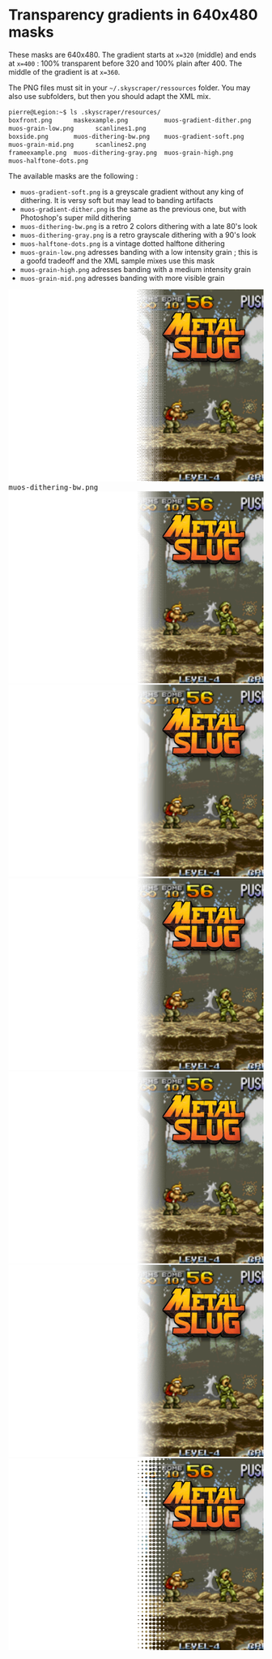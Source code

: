 # Transparency gradients in 640x480 masks

These masks are 640x480. The gradient starts at `x=320` (middle) and ends at `x=400` : 100% transparent before 320 and 100% plain after 400. The middle of the gradient is at `x=360`.

The PNG files must sit in your `~/.skyscraper/ressources` folder. You may also use subfolders, but then you should adapt the XML mix.

```
pierre@Legion:~$ ls .skyscraper/resources/
boxfront.png      maskexample.png          muos-gradient-dither.png  muos-grain-low.png      scanlines1.png
boxside.png       muos-dithering-bw.png    muos-gradient-soft.png    muos-grain-mid.png      scanlines2.png
frameexample.png  muos-dithering-gray.png  muos-grain-high.png       muos-halftone-dots.png
```

The available masks are the following :

  - `muos-gradient-soft.png` is a greyscale gradient without any king of dithering. It is versy soft but may lead to banding artifacts
  - `muos-gradient-dither.png` is the same as the previous one, but with Photoshop's super mild dithering 
  - `muos-dithering-bw.png` is a retro 2 colors dithering with a late 80's look 
  - `muos-dithering-gray.png` is a retro grayscale dithering with a 90's look
  - `muos-halftone-dots.png` is a vintage dotted halftone dithering
  - `muos-grain-low.png` adresses banding with a low intensity grain ; this is a goofd tradeoff and the XML sample mixes use this mask   
  - `muos-grain-high.png` adresses banding with a medium intensity grain 
  - `muos-grain-mid.png` adresses banding with more visible grain

<kbd>
  <img src="samples/mslug-muos-dithering-bw.png">
  muos-dithering-bw.png
</kbd>

<kbd>
  <img src="samples/mslug-muos-dithering-gray.png">
</kbd>

<kbd>
  <img src="samples/mslug-muos-gradient-soft.png">
</kbd>

<kbd>
  <img src="samples/mslug-muos-grain-high.png">
</kbd>

<kbd>
  <img src="samples/mslug-muos-grain-low.png">
</kbd>

<kbd>
  <img src="samples/mslug-muos-grain-mid.png">
</kbd>

<kbd>
  <img src="samples/mslugmuos-halftone-dots.png">
</kbd>

